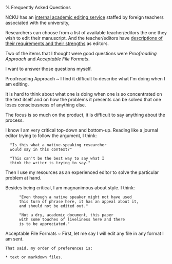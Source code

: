 % Frequently Asked Questions

NCKU has an [internal academic editing service][1]
staffed by foreign teachers associated with the university, 

Researchers can choose from a list of available teacher/editors 
the one they wish to edit their manuscript. And the teacher/editors
have [descriptions of their requirements and their strengths][2] as 
editors.

[1]: https://flc.ncku.edu.tw/p/412-1144-17900.php?Lang=en
[2]: https://flc.ncku.edu.tw/p/412-1144-22614.php?Lang=zh-tw

Two of the items that I thought were good questions were 
*Proofreading Approach* and *Acceptable File Formats*.

I want to answer those questions myself.

Proofreading Approach
  ~ I find it difficult to describe what I'm doing when I am editing.

  It is hard to think about what one is doing when one is so 
  concentrated on the text itself and on how the problems it 
  presents can be solved that one loses consciousness of anything 
  else.

  The focus is so much on the product, it is difficult to say
  anything about the process.

  I know I am very critical top-down and bottom-up. Reading like 
  a journal editor trying to follow the argument, I think:

	  "Is this what a native-speaking researcher
	  would say in this context?"

	  "This can't be the best way to say what I
	  think the writer is trying to say."
  
  Then I use my resources as an experienced editor to solve the 
  particular problem at hand.

  Besides being critical, I am magnanimous about style. I think:

          "Even though a native speaker might not have used
          this turn of phrase here, it has an appeal about it,
          and should not be edited out."

          "Not a dry, academic document, this paper
          with some touches of liveliness here and there
          is to be appreciated."

Acceptable File Formats
  ~ First, let me say I will edit any file in any format I am 
    sent.

    That said, my order of preferences is:

    * text or markdown files.
